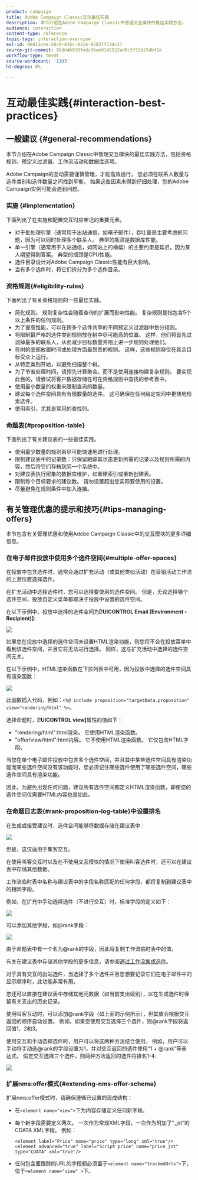 ```yaml
---
product: campaign
title: Adobe Campaign Classic互动最佳实践
description: 本节介绍在Adobe Campaign Classic中管理交互模块的最佳实践方法。
audience: interaction
content-type: reference
topic-tags: interaction-overview
exl-id: 98413cde-50c9-416c-8316-85837f724c27
source-git-commit: 98d646919fedc66ee9145522ad0c5f15b25dbf2e
workflow-type: tm+mt
source-wordcount: '1193'
ht-degree: 0%

---
```


# 互动最佳实践{#interaction-best-practices}

## 一般建议 {#general-recommendations}

本节介绍在Adobe Campaign Classic中管理交互模块的最佳实践方法，包括资格规则、预定义过滤器、工作流活动和数据库选项。

Adobe Campaign的互动需要谨慎管理，才能高效运行。 您必须在联系人数量与选件类别和选件数量之间找到平衡。 如果这些因素未得到仔细处理，您的Adobe Campaign实例可能会遇到问题。

### 实施 {#implementation}

下面列出了在实施和配置交互时应牢记的重要元素。

* 对于批处理引擎（通常用于出站通信，如电子邮件），吞吐量是主要考虑的问题，因为可以同时处理多个联系人。 典型的瓶颈是数据库性能。
* 单一引擎（通常用于入站通信，如网站上的横幅）的主要约束是延迟，因为某人期望得到答案。 典型的瓶颈是CPU性能。
* 选件目录设计对Adobe Campaign Classic性能有巨大影响。
* 当有多个选件时，将它们拆分为多个选件目录。

### 资格规则{#eligibility-rules}

下面列出了有关资格规则的一些最佳实践。

* 简化规则。 规则复杂性会随着查询的扩展而影响性能。 复杂规则是指包含5个以上条件的任何规则。
* 为了提高性能，可以在跨多个选件共享的不同预定义过滤器中划分规则。
* 将限制最严格的选件类别规则放在树中尽可能高的位置。 这样，他们将首先过滤掉最多的联系人，从而减少目标数量并阻止进一步规则处理他们。
* 在树的底部放置时间或处理方面最昂贵的规则。 这样，这些规则将仅在其余目标受众上运行。
* 从特定类别开始，以避免扫描整个树。
* 为了节省处理时间，请预先计算聚合，而不是使用连接构建复杂规则。 要实现此目的，请尝试将客户数据存储在可在资格规则中查找的参考表中。
* 使用最小数量的权重来限制查询的数量。
* 建议每个选件空间具有有限数量的选件。 这可确保在任何给定空间中更快地检索选件。
* 使用索引，尤其是常用的查找列。

### 命题表{#proposition-table}

下面列出了有关建议表的一些最佳实践。

* 使用最少数量的规则来尽可能快速地进行处理。
* 限制建议表中的记录数：只保留跟踪其状态更新所需的记录以及规则所需的内容，然后将它们存档到另一个系统中。
* 对建议表执行密集的数据库维护，如重建索引或重新创建表。
* 限制每个目标要求的建议数。 请勿设置超出您实际要使用的设置。
* 尽量避免在规则条件中加入连接。

## 有关管理优惠的提示和技巧{#tips-managing-offers}

本节包含有关管理优惠和使用Adobe Campaign Classic中的交互模块的更多详细信息。

### 在电子邮件投放中使用多个选件空间{#multiple-offer-spaces}

在投放中包含选件时，通常会通过扩充活动（或其他类似活动）在营销活动工作流的上游位置选择选件。

在扩充活动中选择选件时，您可以选择要使用的选件空间。 但是，无论选择哪个选件空间，投放自定义菜单都取决于投放中设置的选件空间。

在以下示例中，投放中选择的选件空间为&#x200B;**[!UICONTROL Email (Environment - Recipient)]**:

![](assets/Interaction-best-practices-offer-space-selected.png)

如果您在投放中选择的选件空间未设置HTML渲染功能，则您将不会在投放菜单中看到该选件空间，并且它将无法进行选择。 同样，这与扩充活动中选择的选件空间无关。

在以下示例中，HTML渲染函数在下拉列表中可用，因为投放中选择的选件空间具有渲染函数：

![](assets/Interaction-best-practices-HTML-rendering.png)

此函数插入代码，例如：`<%@ include proposition="targetData.proposition" view="rendering/html" %>`。

选择命题时，**[!UICONTROL view]**&#x200B;属性的值如下：
* &quot;rendering/html&quot;:html渲染。 它使用HTML渲染函数。
* &quot;offer/view/html&quot;:html内容。 它不使用HTML渲染函数。 它仅包含HTML字段。

当您在单个电子邮件投放中包含多个选件空间，并且其中某些选件空间具有渲染功能而某些选件空间没有该功能时，您必须记住哪些选件使用了哪些选件空间，哪些选件空间具有渲染功能。

因此，为避免出现任何问题，建议所有选件空间都定义HTML渲染函数，即使您的选件空间仅需要HTML内容也是如此。

### 在命题日志表{#rank-proposition-log-table}中设置排名

在生成或接受建议时，选件空间能够将数据存储在建议表中：

![](assets/Interaction-best-practices-offer-space-storage.png)

但是，这仅适用于集客交互。

在使用叫客交互时以及在不使用交互模块的情况下使用叫客选件时，还可以在建议表中存储其他数据。

工作流临时表中名称与建议表中的字段名称匹配的任何字段，都将复制到建议表中的相同字段。

例如，在扩充中手动选择选件（不进行交互）时，标准字段的定义如下：

![](assets/Interaction-best-practices-manual-offer-std-fields.png)

可以添加其他字段，如@rank字段：

![](assets/Interaction-best-practices-manual-offer-add-fields.png)

由于命题表中有一个名为@rank的字段，因此将复制工作流临时表中的值。

有关在建议表中存储其他字段的更多信息，请参阅[通过工作流集成选件](../../interaction/using/integrating-an-offer-via-a-workflow.md#storing-offer-rankings-and-weights)。

对于具有交互的出站选件，当选择了多个选件并且您想要记录它们在电子邮件中的显示顺序时，此功能非常有用。

您还可以直接在建议表中存储其他元数据（如当前支出级别），以在生成选件时保留有关支出的历史记录。

使用叫客互动时，可以添加@rank字段（如上面的示例所示），但其值会根据交互返回的顺序自动设置。 例如，如果您使用交互选择三个选件，则@rank字段将返回值1、2和3。

使用交互和手动选择选件时，用户可以将这两种方法结合使用。 例如，用户可以手动将手动选@rank的字段设置为1，并对交互返回的选件使用“1 + @rank”等表达式。 假定交互选择三个选件，则两种方法返回的选件将排名1-4:

![](assets/Interaction-best-practices-manual-offer-combined.png)

### 扩展nms:offer模式{#extending-nms-offer-schema}

扩展nms:offer模式时，请确保遵循已设置的现成结构：
* 在`<element name="view">`下为内容存储定义任何新字段。
* 每个新字段需要定义两次。 一次作为常规XML字段，一次作为附加了“_jst”的CDATA XML字段。 例如：

   ```
   <element label="Price" name="price" type="long" xml="true"/>
   <element advanced="true" label="Script price" name="price_jst" type="CDATA" xml="true"/>
   ```

* 任何包含要跟踪的URL的字段都必须置于`<element name="trackedUrls">`下，位于`<element name="view" >`下。
